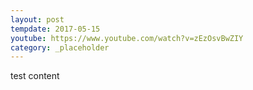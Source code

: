 ```yaml
---
layout: post
tempdate: 2017-05-15
youtube: https://www.youtube.com/watch?v=zEzOsvBwZIY
category: _placeholder
---
```

test content